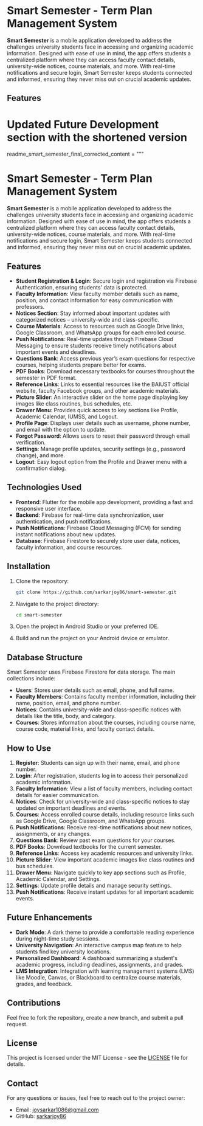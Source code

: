 
# Smart Semester - Term Plan Management System

**Smart Semester** is a mobile application developed to address the challenges university students face in accessing and organizing academic information. Designed with ease of use in mind, the app offers students a centralized platform where they can access faculty contact details, university-wide notices, course materials, and more. With real-time notifications and secure login, Smart Semester keeps students connected and informed, ensuring they never miss out on crucial academic updates.

## Features

# Updated Future Development section with the shortened version

readme_smart_semester_final_corrected_content = """
# Smart Semester - Term Plan Management System

**Smart Semester** is a mobile application developed to address the challenges university students face in accessing and organizing academic information. Designed with ease of use in mind, the app offers students a centralized platform where they can access faculty contact details, university-wide notices, course materials, and more. With real-time notifications and secure login, Smart Semester keeps students connected and informed, ensuring they never miss out on crucial academic updates.

## Features

- **Student Registration & Login**: Secure login and registration via Firebase Authentication, ensuring students' data is protected.
- **Faculty Information**: View faculty member details such as name, position, and contact information for easy communication with professors.
- **Notices Section**: Stay informed about important updates with categorized notices – university-wide and class-specific.
- **Course Materials**: Access to resources such as Google Drive links, Google Classroom, and WhatsApp groups for each enrolled course.
- **Push Notifications**: Real-time updates through Firebase Cloud Messaging to ensure students receive timely notifications about important events and deadlines.
- **Questions Bank**: Access previous year’s exam questions for respective courses, helping students prepare better for exams.
- **PDF Books**: Download necessary textbooks for courses throughout the semester in PDF format.
- **Reference Links**: Links to essential resources like the BAIUST official website, faculty Facebook groups, and other academic materials.
- **Picture Slider**: An interactive slider on the home page displaying key images like class routines, bus schedules, etc.
- **Drawer Menu**: Provides quick access to key sections like Profile, Academic Calendar, IUMSS, and Logout.
- **Profile Page**: Displays user details such as username, phone number, and email with the option to update.
- **Forgot Password**: Allows users to reset their password through email verification.
- **Settings**: Manage profile updates, security settings (e.g., password change), and more.
- **Logout**: Easy logout option from the Profile and Drawer menu with a confirmation dialog.

## Technologies Used

- **Frontend**: Flutter for the mobile app development, providing a fast and responsive user interface.
- **Backend**: Firebase for real-time data synchronization, user authentication, and push notifications.
- **Push Notifications**: Firebase Cloud Messaging (FCM) for sending instant notifications about new updates.
- **Database**: Firebase Firestore to securely store user data, notices, faculty information, and course resources.

## Installation

1. Clone the repository:
   ```bash
   git clone https://github.com/sarkarjoy86/smart-semester.git
   ```

2. Navigate to the project directory:
   ```bash
   cd smart-semester
   ```

3. Open the project in Android Studio or your preferred IDE.

4. Build and run the project on your Android device or emulator.

## Database Structure

Smart Semester uses Firebase Firestore for data storage. The main collections include:

- **Users**: Stores user details such as email, phone, and full name.
- **Faculty Members**: Contains faculty member information, including their name, position, email, and phone number.
- **Notices**: Contains university-wide and class-specific notices with details like the title, body, and category.
- **Courses**: Stores information about the courses, including course name, course code, material links, and faculty contact details.

## How to Use

1. **Register**: Students can sign up with their name, email, and phone number.
2. **Login**: After registration, students log in to access their personalized academic information.
3. **Faculty Information**: View a list of faculty members, including contact details for easier communication.
4. **Notices**: Check for university-wide and class-specific notices to stay updated on important deadlines and events.
5. **Courses**: Access enrolled course details, including resource links such as Google Drive, Google Classroom, and WhatsApp groups.
6. **Push Notifications**: Receive real-time notifications about new notices, assignments, or any changes.
7. **Questions Bank**: Review past exam questions for your courses.
8. **PDF Books**: Download textbooks for the current semester.
9. **Reference Links**: Access key academic resources and university links.
10. **Picture Slider**: View important academic images like class routines and bus schedules.
11. **Drawer Menu**: Navigate quickly to key app sections such as Profile, Academic Calendar, and Settings.
12. **Settings**: Update profile details and manage security settings.
13. **Push Notifications**: Receive instant updates for all important academic events.

## Future Enhancements

- **Dark Mode**: A dark theme to provide a comfortable reading experience during night-time study sessions.
- **University Navigation**: An interactive campus map feature to help students find key university locations.
- **Personalized Dashboard**: A dashboard summarizing a student's academic progress, including deadlines, assignments, and grades.
- **LMS Integration**: Integration with learning management systems (LMS) like Moodle, Canvas, or Blackboard to centralize course materials, grades, and feedback.

## Contributions

Feel free to fork the repository, create a new branch, and submit a pull request.

## License

This project is licensed under the MIT License - see the [LICENSE](LICENSE) file for details.

## Contact

For any questions or issues, feel free to reach out to the project owner:
- Email: [joysarkar1086@gmail.com](mailto:joysarkar1086@gmail.com)
- GitHub: [sarkarjoy86](https://github.com/sarkarjoy86)
